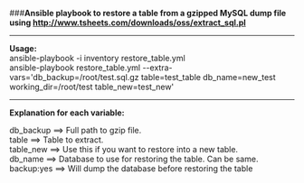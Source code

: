 ###<strong>Ansible playbook to restore a table from a gzipped MySQL dump file using http://www.tsheets.com/downloads/oss/extract_sql.pl </strong> 

***
<strong>Usage:</strong> <br />
ansible-playbook -i inventory restore_table.yml <br />
ansible-playbook restore_table.yml --extra-vars='db_backup=/root/test.sql.gz table=test_table db_name=new_test working_dir=/root/test table_new=test_new' <br />
***

<strong>Explanation for each variable:</strong>

db_backup ==> Full path to gzip file. <br /> 
table ==> Table to extract. <br />
table_new ==> Use this if you want to restore into a new table. <br />
db_name ==> Database to use for restoring the table. Can be same. <br />
backup:yes ==> Will dump the database before restoring the table
